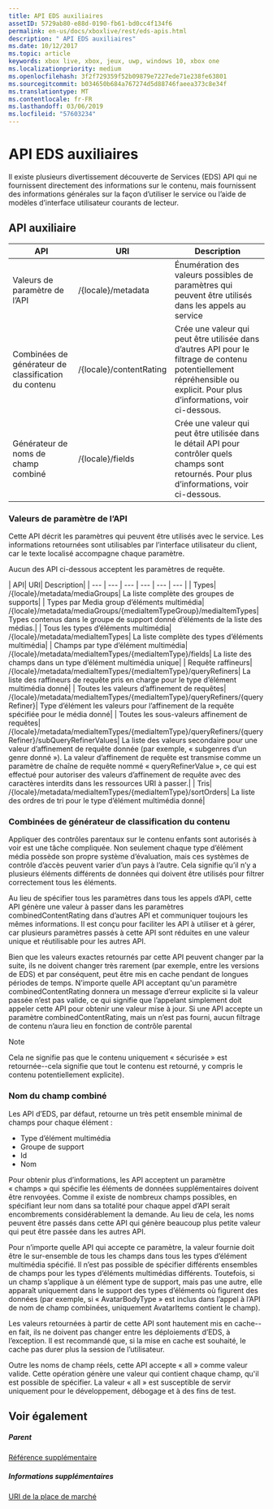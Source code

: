 ```yaml
---
title: API EDS auxiliaires
assetID: 5729ab80-e88d-0190-fb61-bd0cc4f134f6
permalink: en-us/docs/xboxlive/rest/eds-apis.html
description: " API EDS auxiliaires"
ms.date: 10/12/2017
ms.topic: article
keywords: xbox live, xbox, jeux, uwp, windows 10, xbox one
ms.localizationpriority: medium
ms.openlocfilehash: 3f2f729359f52b09879e7227ede71e238fe63801
ms.sourcegitcommit: b034650b684a767274d5d88746faeea373c8e34f
ms.translationtype: MT
ms.contentlocale: fr-FR
ms.lasthandoff: 03/06/2019
ms.locfileid: "57603234"
---
```

# <a name="auxiliary-eds-apis"></a>API EDS auxiliaires

Il existe plusieurs divertissement découverte de Services (EDS) API qui ne fournissent directement des informations sur le contenu, mais fournissent des informations générales sur la façon d’utiliser le service ou l’aide de modèles d’interface utilisateur courants de lecteur.

<a id="ID4EQ"></a>


## <a name="auxiliary-apis"></a>API auxiliaire

| API| URI| Description|
| --- | --- | --- |
| Valeurs de paramètre de l’API| /{locale}/metadata| Énumération des valeurs possibles de paramètres qui peuvent être utilisés dans les appels au service|
| Combinées de générateur de classification du contenu| /{locale}/contentRating| Crée une valeur qui peut être utilisée dans d’autres API pour le filtrage de contenu potentiellement répréhensible ou explicit. Pour plus d’informations, voir ci-dessous.|
| Générateur de noms de champ combiné| /{locale}/fields| Crée une valeur qui peut être utilisée dans le détail API pour contrôler quels champs sont retournés. Pour plus d’informations, voir ci-dessous.|

<a id="ID4EBC"></a>


### <a name="api-parameter-values"></a>Valeurs de paramètre de l’API

Cette API décrit les paramètres qui peuvent être utilisés avec le service. Les informations retournées sont utilisables par l’interface utilisateur du client, car le texte localisé accompagne chaque paramètre.

Aucun des API ci-dessous acceptent les paramètres de requête.

| API| URI| Description|
| --- | --- | --- | --- | --- | --- |
| Types| /{locale}/metadata/mediaGroups| La liste complète des groupes de supports|
| Types par Media group d’éléments multimédia| /{locale}/metadata/mediaGroups/{mediaItemTypeGroup}/mediaItemTypes| Types contenus dans le groupe de support donné d’éléments de la liste des médias.|
| Tous les types d’éléments multimédia| /{locale}/metadata/mediaItemTypes| La liste complète des types d’éléments multimédia|
| Champs par type d’élément multimédia| /{locale}/metadata/mediaItemTypes/{mediaItemType}/fields| La liste des champs dans un type d’élément multimédia unique|
| Requête raffineurs| /{locale}/metadata/mediaItemTypes/{mediaItemType}/queryRefiners| La liste des raffineurs de requête pris en charge pour le type d’élément multimédia donné|
| Toutes les valeurs d’affinement de requêtes| /{locale}/metadata/mediaItemTypes/{mediaItemType}/queryRefiners/{queryRefiner}| Type d’élément les valeurs pour l’affinement de la requête spécifiée pour le média donné|
| Toutes les sous-valeurs affinement de requêtes| /{locale}/metadata/mediaItemTypes/{mediaItemType}/queryRefiners/{queryRefiner}/subQueryRefinerValues| La liste des valeurs secondaire pour une valeur d’affinement de requête donnée (par exemple, « subgenres d’un genre donné »). La valeur d’affinement de requête est transmise comme un paramètre de chaîne de requête nommé « queryRefinerValue », ce qui est effectué pour autoriser des valeurs d’affinement de requête avec des caractères interdits dans les ressources URI à passer.|
| Tris| /{locale}/metadata/mediaItemTypes/{mediaItemType}/sortOrders| La liste des ordres de tri pour le type d’élément multimédia donné|

<a id="ID4EEF"></a>


### <a name="combined-content-rating-generator"></a>Combinées de générateur de classification du contenu

Appliquer des contrôles parentaux sur le contenu enfants sont autorisés à voir est une tâche compliquée. Non seulement chaque type d’élément média possède son propre système d’évaluation, mais ces systèmes de contrôle d’accès peuvent varier d’un pays à l’autre. Cela signifie qu’il n’y a plusieurs éléments différents de données qui doivent être utilisés pour filtrer correctement tous les éléments.

Au lieu de spécifier tous les paramètres dans tous les appels d’API, cette API génère une valeur à passer dans les paramètres combinedContentRating dans d’autres API et communiquer toujours les mêmes informations. Il est conçu pour faciliter les API à utiliser et à gérer, car plusieurs paramètres passés à cette API sont réduites en une valeur unique et réutilisable pour les autres API.

Bien que les valeurs exactes retournés par cette API peuvent changer par la suite, ils ne doivent changer très rarement (par exemple, entre les versions de EDS) et par conséquent, peut être mis en cache pendant de longues périodes de temps. N’importe quelle API acceptant qu'un paramètre combinedContentRating donnera un message d’erreur explicite si la valeur passée n’est pas valide, ce qui signifie que l’appelant simplement doit appeler cette API pour obtenir une valeur mise à jour. Si une API accepte un paramètre combinedContentRating, mais un n’est pas fourni, aucun filtrage de contenu n’aura lieu en fonction de contrôle parental

> [!NOTE]
> Cela ne signifie pas que le contenu uniquement « sécurisée » est retournée--cela signifie que tout le contenu est retourné, y compris le contenu potentiellement explicite).



<a id="ID4EWF"></a>


### <a name="combined-field-name"></a>Nom du champ combiné

Les API d’EDS, par défaut, retourne un très petit ensemble minimal de champs pour chaque élément :

   * Type d’élément multimédia
   * Groupe de support
   * Id
   * Nom

Pour obtenir plus d’informations, les API acceptent un paramètre « champs » qui spécifie les éléments de données supplémentaires doivent être renvoyées. Comme il existe de nombreux champs possibles, en spécifiant leur nom dans sa totalité pour chaque appel d’API serait encombrements considérablement la demande. Au lieu de cela, les noms peuvent être passés dans cette API qui génère beaucoup plus petite valeur qui peut être passée dans les autres API.

Pour n’importe quelle API qui accepte ce paramètre, la valeur fournie doit être le sur-ensemble de tous les champs dans tous les types d’élément multimédia spécifié. Il n’est pas possible de spécifier différents ensembles de champs pour les types d’éléments multimédias différents. Toutefois, si un champ s’applique à un élément type de support, mais pas une autre, elle apparaît uniquement dans le support des types d’éléments où figurent des données (par exemple, si « AvatarBodyType » est inclus dans l’appel à l’API de nom de champ combinées, uniquement AvatarItems contient le champ).

Les valeurs retournées à partir de cette API sont hautement mis en cache--en fait, ils ne doivent pas changer entre les déploiements d’EDS, à l’exception. Il est recommandé que, si la mise en cache est souhaité, le cache pas durer plus la session de l’utilisateur.

Outre les noms de champ réels, cette API accepte « all » comme valeur valide. Cette opération génère une valeur qui contient chaque champ, qu'il est possible de spécifier. La valeur « all » est susceptible de servir uniquement pour le développement, débogage et à des fins de test.

<a id="ID4ERG"></a>


## <a name="see-also"></a>Voir également

<a id="ID4ETG"></a>


##### <a name="parent"></a>Parent  

[Référence supplémentaire](atoc-xboxlivews-reference-additional.md)


<a id="ID4E6G"></a>


##### <a name="further-information"></a>Informations supplémentaires

[URI de la place de marché](../uri/marketplace/atoc-reference-marketplace.md)
